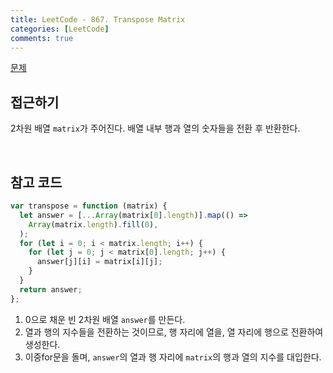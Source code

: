```yaml
---
title: LeetCode - 867. Transpose Matrix
categories: [LeetCode]
comments: true
---
```


[문제](https://leetcode.com/problems/transpose-matrix/)

## 접근하기

2차원 배열 `matrix`가 주어진다. 배열 내부 행과 열의 숫자들을 전환 후 반환한다.

<br>

## 참고 코드

```js
var transpose = function (matrix) {
  let answer = [...Array(matrix[0].length)].map(() =>
    Array(matrix.length).fill(0),
  );
  for (let i = 0; i < matrix.length; i++) {
    for (let j = 0; j < matrix[0].length; j++) {
      answer[j][i] = matrix[i][j];
    }
  }
  return answer;
};
```

1. 0으로 채운 빈 2차원 배열 `answer`를 만든다.
2. 열과 행의 지수들을 전환하는 것이므로, 행 자리에 열을, 열 자리에 행으로 전환하여 생성한다.
3. 이중for문을 돌며, `answer`의 열과 행 자리에 `matrix`의 행과 열의 지수를 대입한다.
